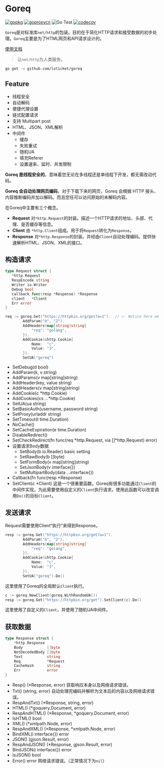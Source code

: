 # Goreq

[![gopkg](https://img.shields.io/badge/go-pkg-blue)](https://pkg.go.dev/github.com/zhshch2002/goreq)
[![goproxycn](https://goproxy.cn/stats/github.com/zhshch2002/goreq/badges/download-count.svg)](https://goproxy.cn)
![Go Test](https://github.com/zhshch2002/goreq/workflows/Go%20Test/badge.svg)
[![codecov](https://codecov.io/gh/zhshch2002/goreq/branch/master/graph/badge.svg)](https://codecov.io/gh/zhshch2002/goreq)

`Goreq`是对标准库`net/http`的包装。目的在于简化HTTP请求和接受数据的初步处理。`Goreq`主要是为了HTML网页和API请求设计的。

[使用文档](https://wiki.xzhsh.ch/goreq/)

> 让`net/http`为人类服务。

```sh
go get -u github.com/loticket/goreq
```

## Feature

- 线程安全
- 自动解码
- 便捷代理设置
- 链式配置请求
- 支持 Multipart post
- HTML、JSON、XML解析
- 中间件
  - 缓存
  - 失败重试
  - 随机UA
  - 填充Referer
  - 设置速率、延时、并发限制

**Goreq 是线程安全的**，意味着您无论在多线程还是单线程下开发，都无需改动代码。

**Goreq 会自动处理网页编码**，对于下载下来的网页，Goreq 会根据 HTTP 报头、内容推断编码并加以解码。而且您任可以访问原始的未解码内容。

在Goreq中主要有三个概念。

* **Request** 对`*http.Request`的封装。描述一个HTTP请求的地址、头部、代理、是否缓存等信息。
* **Client** 由 `*http.Client`组成。用于将`Request`转化为`Response`。
* **Response** 对``*http.Response``的封装。并经由`Client`自动处理编码。提供快速解析HTML、JSON、XML的接口。

## 构造请求

```go
type Request struct {
   *http.Request
   RespEncode string
   Writer io.Writer
   Debug bool
   callback func(resp *Response) *Response
   client   *Client
   Err error
}
```

```go
req := goreq.Get("https://httpbin.org/get?a=1").  // <- Notice here we got is req (as Request)
		AddParam("b", "2").
		AddHeaders(map[string]string{
			"req": "golang",
		}).
		AddCookie(&http.Cookie{
			Name:  "c",
			Value: "3",
		}).
		SetUA("goreq")
```

- SetDebug(d bool)
- AddParam(k, v string)
- AddParams(v map[string]string)
- AddHeader(key, value string)
- AddHeaders(v map[string]string)
- AddCookie(c *http.Cookie)
- AddCookies(cs ...*http.Cookie)
- SetUA(ua string)
- SetBasicAuth(username, password string)
- SetProxy(urladdr string)
- SetTimeout(t time.Duration)
- NoCache()
- SetCacheExpiration(e time.Duration)
- DisableRedirect()
- SetCheckRedirect(fn func(req \*http.Request, via []\*http.Request) error)
- 设置请求Body数据
  - SetBody(b io.Reader) basic setting
  - SetRawBody(b []byte)
  - SetFormBody(v map[string]string)
  - SetJsonBody(v interface{})
  - SetMultipartBody(data ...interface{})
- Callback(fn func(resp *Response)
- SetClient(c *Client) 这是一个很重要函数。Goreq有很多功能通过`Client`的中间件实现，为此需要使用自定义的`Client`执行请求。使用此函数可以改变调用`Do()`的目标`Client`。

## 发送请求

Request需要使用Client“执行”来得到Response。

```go
resp := goreq.Get("https://httpbin.org/get?a=1").
		AddParam("b", "2").
		AddHeaders(map[string]string{
			"req": "golang",
		}).
		AddCookie(&http.Cookie{
			Name:  "c",
			Value: "3",
		}).
		SetUA("goreq").Do()
```

这里使用了Goreq的全局默认`Client`执行。

```go
c := goreq.NewClient(goreq.WithRandomUA())
resp := goreq.Get("https://httpbin.org/get").SetClient(c).Do()
```

这里使用了自定义的`Client`，并使用了随机UA中间件。

## 获取数据

```go
type Response struct {
	*http.Response
	Body           []byte
	NotDecodedBody []byte
	Text           string
	Req            *Request
	CacheHash      string
	Err            error
}
```

- Resp() (*Response, error) 获取响应本身以及网络请求错误。
- Txt() (string, error) 自动处理完编码并解析为文本后的内容以及网络请求错误。
- RespAndTxt() (*Response, string, error)
- HTML() (*goquery.Document, error)
- RespAndHTML() (*Response, *goquery.Document, error)
- IsHTML() bool
- XML() (*xmlpath.Node, error)
- RespAndXML() (*Response, *xmlpath.Node, error)
- BindXML(i interface{}) error
- JSON() (gjson.Result, error)
- RespAndJSON() (*Response, gjson.Result, error)
- BindJSON(i interface{}) error
- IsJSON() bool
- Error() error 网络请求错误。（正常情况下为`nil`）
